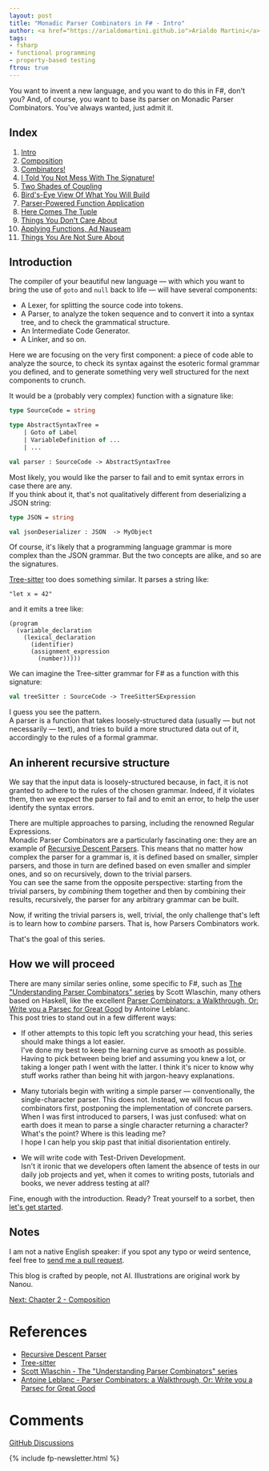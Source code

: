```yaml
---
layout: post
title: "Monadic Parser Combinators in F# - Intro"
author: <a href="https://arialdomartini.github.io">Arialdo Martini</a>
tags:
- fsharp
- functional programming
- property-based testing
ftrou: true
---
```

You want to invent a new language, and you want to do this in F#,
don't you? And, of course, you want to base its parser on Monadic
Parser Combinators. You've always wanted, just admit it.

<!--more-->

## Index


1. [Intro](/monadic-parser-combinators)
2. [Composition](/monadic-parser-combinators-2)
3. [Combinators!](/monadic-parser-combinators-3)
4. [I Told You Not Mess With The Signature!](/monadic-parser-combinators-4)
5. [Two Shades of Coupling](/monadic-parser-combinators-5)
6. [Bird's-Eye View Of What You Will Build](/monadic-parser-combinators-6)
7. [Parser-Powered Function Application](/monadic-parser-combinators-7)
8. [Here Comes The Tuple](/monadic-parser-combinators-8)
9. [Things You Don't Care About](/monadic-parser-combinators-9)
10. [Applying Functions, Ad Nauseam](/monadic-parser-combinators-10)
11. [Things You Are Not Sure About](/monadic-parser-combinators-11)

## Introduction

The compiler of your beautiful new language &mdash; with which you
want to bring the use of `goto` and `null` back to life &mdash; will
have several components:

* A Lexer, for splitting the source code into tokens.
* A Parser, to analyze the token sequence and to convert it into a
  syntax tree, and to check the grammatical structure.
* An Intermediate Code Generator.
* A Linker, and so on.

Here we are focusing on the very first component: a piece of code able
to analyze the source, to check its syntax against the esoteric
formal grammar you defined, and to generate something very well
structured for the next components to crunch.

It would be a (probably very complex) function with a signature
like:

```fsharp
type SourceCode = string

type AbstractSyntaxTree =
    | Goto of Label
    | VariableDefinition of ...
    | ...

val parser : SourceCode -> AbstractSyntaxTree
```

Most likely, you would like the parser to fail and to emit syntax
errors in case there are any.  
If you think about it, that's not qualitatively different from
deserializing a JSON string:

```fsharp
type JSON = string

val jsonDeserializer : JSON  -> MyObject
```

Of course, it's likely that a programming language grammar is more
complex than the JSON grammar. But the two concepts are alike, and so are
the signatures.

[Tree-sitter][tree-sitter] too does something similar. It parses a string like:

```
"let x = 42"
```

and it emits a tree like:

```
(program
  (variable_declaration
    (lexical_declaration
      (identifier)
      (assignment_expression
        (number)))))
```

We can imagine the Tree-sitter grammar for F# as a function with this signature:

```fsharp
val treeSitter : SourceCode -> TreeSitterSExpression
```

I guess you see the pattern.  
A parser is a function that takes loosely-structured data (usually
&mdash; but not necessarily &mdash; text), and tries to build a more
structured data out of it, accordingly to the rules of a formal
grammar.

## An inherent recursive structure

We say that the input data is loosely-structured because, in fact, it
is not granted to adhere to the rules of the chosen grammar. Indeed,
if it violates them, then we expect the parser to fail and to emit an
error, to help the user identify the syntax errors.

There are multiple approaches to parsing, including the renowned
Regular Expressions.  
Monadic Parser Combinators are a particularly fascinating one: they
are an example of [Recursive Descent
Parsers][recursive-descent-parser]. This means that no matter how
complex the parser for a grammar is, it is defined based on smaller,
simpler parsers, and those in turn are defined based on even smaller
and simpler ones, and so on recursively, down to the trivial parsers.  
You can see the same from the opposite perspective: starting from the
trivial parsers, by *combining* them together and then by combining
their results, recursively, the parser for any arbitrary grammar can
be built.

Now, if writing the trivial parsers is, well, trivial, the only
challenge that's left is to learn how to *combine* parsers. That is,
how Parsers Combinators work.

That's the goal of this series.

## How we will proceed

There are many similar series online, some specific to F#, such as
[The "Understanding Parser Combinators" series][wlaschin] by Scott
Wlaschin, many others based on Haskell, like the excellent [Parser
Combinators: a Walkthrough, Or: Write you a Parsec for Great
Good][leblanc] by Antoine Leblanc.  
This post tries to stand out in a few different ways:

- If other attempts to this topic left you scratching your head, this
  series should make things a lot easier.  
  I've done my best to keep the learning curve as smooth as possible.
  Having to pick between being brief and assuming you knew a lot, or
  taking a longer path I went with the latter. I think it's nicer to
  know why stuff works rather than being hit with jargon-heavy
  explanations.

- Many tutorials begin with writing a simple parser &mdash;
  conventionally, the single-character parser. This does not. Instead,
  we will focus on combinators first, postponing the implementation of
  concrete parsers. When I was first introduced to parsers, I was just
  confused: what on earth does it mean to parse a single character
  returning a character?  What's
  the point? Where is this leading me?  
  I hope I can help you skip past that initial disorientation
  entirely.

- We will write code with Test-Driven Development.  
Isn't it ironic that we developers often lament the absence of tests
in our daily job projects and yet, when it comes to writing posts,
tutorials and books, we never address testing at all?

Fine, enough with the introduction. Ready? Treat yourself to a sorbet,
then [let's get started](/monadic-parser-combinators-2).

## Notes

I am not a native English speaker: if you spot any typo or weird
sentence, feel free to [send me a pull
request](https://github.com/arialdomartini/arialdomartini.github.io/).

This blog is crafted by people, not AI. Illustrations are original
work by Nanou.

[Next: Chapter 2 - Composition](/monadic-parser-combinators-2)

# References

* [Recursive Descent Parser][recursive-descent-parser]
* [Tree-sitter][tree-sitter]
* [Scott Wlaschin - The "Understanding Parser Combinators" series][wlaschin]
* [Antoine Leblanc - Parser Combinators: a Walkthrough, Or: Write you
  a Parsec for Great Good][leblanc]
  
[recursive-descent-parser]: https://en.wikipedia.org/wiki/Recursive_descent_parser
[tree-sitter]: https://tree-sitter.github.io/tree-sitter/
[wlaschin]: https://fsharpforfunandprofit.com/series/understanding-parser-combinators/
[leblanc]: https://hasura.io/blog/parser-combinators-walkthrough

# Comments
[GitHub Discussions](https://github.com/arialdomartini/arialdomartini.github.io/discussions/33)


{% include fp-newsletter.html %}
